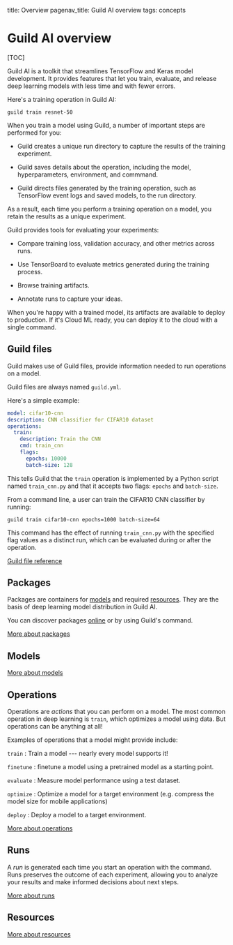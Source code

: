 title: Overview
pagenav_title: Guild AI overview
tags: concepts

# Guild AI overview

[TOC]

Guild AI is a toolkit that streamlines TensorFlow and Keras model
development. It provides features that let you train, evaluate, and
release deep learning models with less time and with fewer errors.

Here's a training operation in Guild AI:

``` command
guild train resnet-50
```

When you train a model using Guild, a number of important steps are
performed for you:

- Guild creates a unique run directory to capture the results of the
  training experiment.

- Guild saves details about the operation, including the model,
  hyperparameters, environment, and commmand.

- Guild directs files generated by the training operation, such as
  TensorFlow event logs and saved models, to the run directory.

As a result, each time you perform a training operation on a model,
you retain the results as a unique experiment.

Guild provides tools for evaluating your experiments:

- Compare training loss, validation accuracy, and other metrics across
  runs.

- Use TensorBoard to evaluate metrics generated during the training
  process.

- Browse training artifacts.

- Annotate runs to capture your ideas.

When you're happy with a trained model, its artifacts are available to
deploy to production. If it's Cloud ML ready, you can deploy it to the
cloud with a single command.

## Guild files

Guild makes use of Guild files, provide information needed to run
operations on a model.

Guild files are always named `guild.yml`.

Here's a simple example:

``` yaml
model: cifar10-cnn
description: CNN classifier for CIFAR10 dataset
operations:
  train:
    description: Train the CNN
    cmd: train_cnn
    flags:
      epochs: 10000
      batch-size: 128
```

This tells Guild that the `train` operation is implemented by a Python
script named `train_cnn.py` and that it accepts two flags: `epochs`
and `batch-size`.

From a command line, a user can train the CIFAR10 CNN classifier by
running:

```
guild train cifar10-cnn epochs=1000 batch-size=64
```

This command has the effect of running `train_cnn.py` with the
specified flag values as a distinct run, which can be evaluated during
or after the operation.

<a class="btn btn-primary" href="/docs/reference/guild-file/">Guild
file reference<i class="fa next"></i></a>

## Packages

Packages are containers for [models](#models) and required
[resources](#resources). They are the basis of deep learning model
distribution in Guild AI.

You can discover packages [online](/models/) or by using Guild's
[](cmd:search) command.

<a class="btn btn-primary" href="/docs/packages/">More about packages<i class="fa next"></i></a>

## Models

<a class="btn btn-primary" href="/docs/models/">More about models<i class="fa next"></i></a>

## Operations

Operations are *actions* that you can perform on a model. The most
common operation in deep learning is `train`, which optimizes a model
using data. But operations can be anything at all!

Examples of operations that a model might provide include:

`train`
: Train a model --- nearly every model supports it!

`finetune`
: finetune a model using a pretrained model as a starting point.

`evaluate`
: Measure model performance using a test dataset.

`optimize`
: Optimize a model for a target environment (e.g. compress the model
  size for mobile applications)

`deploy`
: Deploy a model to a target environment.

<a class="btn btn-primary" href="/docs/operations/">More about
operations<i class="fa next"></i></a>

## Runs

A *run* is generated each time you start an operation with the
[](cmd:run) command. Runs preserves the outcome of each experiment,
allowing you to analyze your results and make informed decisions about
next steps.

<a class="btn btn-primary" href="/docs/runs/">More about runs <i
class="fa next"></i></a>

## Resources

<a class="btn btn-primary" href="/docs/resources/">More about resources <i
class="fa next"></i></a>
